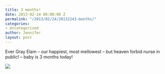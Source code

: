 ```yaml
---
title: 3 months!
date: 2013-02-24 00:00:00 Z
permalink: "/2013/02/24/20132243-months/"
categories:
- Uncategorized
author: Jennifer
layout: post
---
```


Ever Gray Elam &#8211; our happiest, most mellowest &#8211; but heaven forbid nurse in public! &#8211; baby is 3 months today!

![](/teamelam/assets/images/3-months/2013-02-24+16.58.27.jpg)
